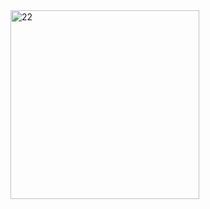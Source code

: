 
<img width="302" alt="22" src="https://github.com/Adrianap09/proyecto_taller_7/assets/128267866/a24495a4-9b7b-444e-a513-5e3b55987e07">
